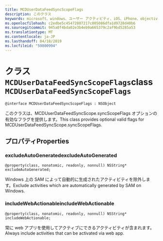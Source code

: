 ```yaml
---
title: MCDUserDataFeedSyncScopeFlags
description: このクラス
keywords: microsoft、windows、ユーザー アクティビティ、iOS、iPhone、objectiveC に接続されているデバイス、プロジェクトのローマ
ms.openlocfilehash: c2edbe5c45472807217c005086dfa1d9728d40b6
ms.sourcegitcommit: 945a0f4bda02e3b4eb9a665379c2af9bd5285a53
ms.translationtype: MT
ms.contentlocale: ja-JP
ms.lasthandoff: 04/18/2019
ms.locfileid: "59800994"
---
```

# <a name="class-mcduserdatafeedsyncscopeflags"></a><span data-ttu-id="3e2bb-104">クラス `MCDUserDataFeedSyncScopeFlags`</span><span class="sxs-lookup"><span data-stu-id="3e2bb-104">class `MCDUserDataFeedSyncScopeFlags`</span></span>

```
@interface MCDUserDataFeedSyncScopeFlags : NSObject
```

<span data-ttu-id="3e2bb-105">このクラスは、MCDUserDataFeedSyncScope.syncScopeFlags オプションの有効なフラグを提供します。</span><span class="sxs-lookup"><span data-stu-id="3e2bb-105">This class provides optional valid flags for MCDUserDataFeedSyncScope.syncScopeFlags.</span></span>

## <a name="properties"></a><span data-ttu-id="3e2bb-106">プロパティ</span><span class="sxs-lookup"><span data-stu-id="3e2bb-106">Properties</span></span>

### <a name="excludeautogenerated"></a><span data-ttu-id="3e2bb-107">excludeAutoGenerated</span><span class="sxs-lookup"><span data-stu-id="3e2bb-107">excludeAutoGenerated</span></span>

`@property(class, nonatomic, readonly, nonnull) NSString* excludeAutoGenerated;`

<span data-ttu-id="3e2bb-108">Windows 上の SAM によって自動的に生成されたアクティビティを除外します。</span><span class="sxs-lookup"><span data-stu-id="3e2bb-108">Exclude activities which are automatically generated by SAM on Windows.</span></span>

### <a name="includewebactionable"></a><span data-ttu-id="3e2bb-109">includeWebActionable</span><span class="sxs-lookup"><span data-stu-id="3e2bb-109">includeWebActionable</span></span>
`@property(class, nonatomic, readonly, nonnull) NSString* includeWebActionable;`

<span data-ttu-id="3e2bb-110">常に web アプリを使用してアクティブにできるアクティビティが含まれます。</span><span class="sxs-lookup"><span data-stu-id="3e2bb-110">Always include activities that can be activated via web app.</span></span>